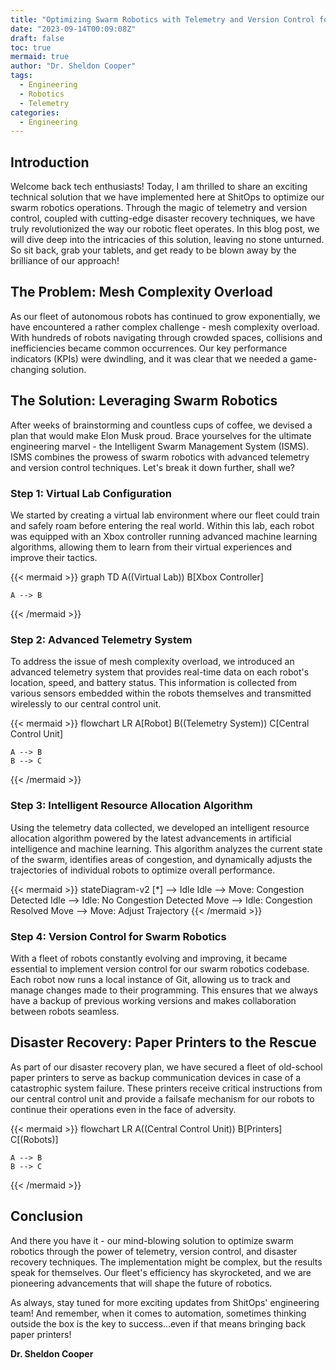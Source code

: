 ```yaml
---
title: "Optimizing Swarm Robotics with Telemetry and Version Control for Disaster Recovery"
date: "2023-09-14T00:09:08Z"
draft: false
toc: true
mermaid: true
author: "Dr. Sheldon Cooper"
tags:
  - Engineering
  - Robotics
  - Telemetry
categories:
  - Engineering
---
```


## Introduction

Welcome back tech enthusiasts! Today, I am thrilled to share an exciting technical solution that we have implemented here at ShitOps to optimize our swarm robotics operations. Through the magic of telemetry and version control, coupled with cutting-edge disaster recovery techniques, we have truly revolutionized the way our robotic fleet operates. In this blog post, we will dive deep into the intricacies of this solution, leaving no stone unturned. So sit back, grab your tablets, and get ready to be blown away by the brilliance of our approach!

## The Problem: Mesh Complexity Overload

As our fleet of autonomous robots has continued to grow exponentially, we have encountered a rather complex challenge - mesh complexity overload. With hundreds of robots navigating through crowded spaces, collisions and inefficiencies became common occurrences. Our key performance indicators (KPIs) were dwindling, and it was clear that we needed a game-changing solution.

## The Solution: Leveraging Swarm Robotics

After weeks of brainstorming and countless cups of coffee, we devised a plan that would make Elon Musk proud. Brace yourselves for the ultimate engineering marvel - the Intelligent Swarm Management System (ISMS). ISMS combines the prowess of swarm robotics with advanced telemetry and version control techniques. Let's break it down further, shall we?

### Step 1: Virtual Lab Configuration

We started by creating a virtual lab environment where our fleet could train and safely roam before entering the real world. Within this lab, each robot was equipped with an Xbox controller running advanced machine learning algorithms, allowing them to learn from their virtual experiences and improve their tactics.

{{< mermaid >}}
graph TD
    A((Virtual Lab))
    B[Xbox Controller]
    
    A --> B
{{< /mermaid >}}

### Step 2: Advanced Telemetry System

To address the issue of mesh complexity overload, we introduced an advanced telemetry system that provides real-time data on each robot's location, speed, and battery status. This information is collected from various sensors embedded within the robots themselves and transmitted wirelessly to our central control unit.

{{< mermaid >}}
flowchart LR
    A[Robot]
    B((Telemetry System))
    C[Central Control Unit]
    
    A --> B
    B --> C
{{< /mermaid >}}

### Step 3: Intelligent Resource Allocation Algorithm

Using the telemetry data collected, we developed an intelligent resource allocation algorithm powered by the latest advancements in artificial intelligence and machine learning. This algorithm analyzes the current state of the swarm, identifies areas of congestion, and dynamically adjusts the trajectories of individual robots to optimize overall performance.

{{< mermaid >}}
stateDiagram-v2
    [*] --> Idle
    Idle --> Move: Congestion Detected
    Idle --> Idle: No Congestion Detected
    Move --> Idle: Congestion Resolved
    Move --> Move: Adjust Trajectory
{{< /mermaid >}}

### Step 4: Version Control for Swarm Robotics

With a fleet of robots constantly evolving and improving, it became essential to implement version control for our swarm robotics codebase. Each robot now runs a local instance of Git, allowing us to track and manage changes made to their programming. This ensures that we always have a backup of previous working versions and makes collaboration between robots seamless.

## Disaster Recovery: Paper Printers to the Rescue

As part of our disaster recovery plan, we have secured a fleet of old-school paper printers to serve as backup communication devices in case of a catastrophic system failure. These printers receive critical instructions from our central control unit and provide a failsafe mechanism for our robots to continue their operations even in the face of adversity.

{{< mermaid >}}
flowchart LR
    A((Central Control Unit))
    B[Printers]
    C[(Robots)]
    
    A --> B
    B --> C
{{< /mermaid >}}

## Conclusion

And there you have it - our mind-blowing solution to optimize swarm robotics through the power of telemetry, version control, and disaster recovery techniques. The implementation might be complex, but the results speak for themselves. Our fleet's efficiency has skyrocketed, and we are pioneering advancements that will shape the future of robotics.

As always, stay tuned for more exciting updates from ShitOps' engineering team! And remember, when it comes to automation, sometimes thinking outside the box is the key to success...even if that means bringing back paper printers!

**Dr. Sheldon Cooper**